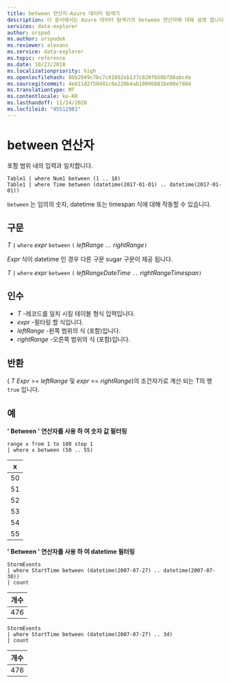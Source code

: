 ```yaml
---
title: between 연산자-Azure 데이터 탐색기
description: 이 문서에서는 Azure 데이터 탐색기의 between 연산자에 대해 설명 합니다.
services: data-explorer
author: orspod
ms.author: orspodek
ms.reviewer: alexans
ms.service: data-explorer
ms.topic: reference
ms.date: 10/23/2018
ms.localizationpriority: high
ms.openlocfilehash: 8bb2049c7bc7c81092eb137c820f650bf88abc4e
ms.sourcegitcommit: 4e811d2f50d41c6e220b4ab1009bb81be08e7d84
ms.translationtype: MT
ms.contentlocale: ko-KR
ms.lasthandoff: 11/24/2020
ms.locfileid: "95512981"
---
```

# <a name="between-operator"></a>between 연산자

포함 범위 내의 입력과 일치합니다.

```kusto
Table1 | where Num1 between (1 .. 10)
Table1 | where Time between (datetime(2017-01-01) .. datetime(2017-01-01))
```

`between` 는 임의의 숫자, datetime 또는 timespan 식에 대해 작동할 수 있습니다.
 
## <a name="syntax"></a>구문

*T* `|` `where` *expr* `between` `(` *leftRange* ` .. ` *rightRange*`)`   
 
*Expr* 식이 datetime 인 경우 다른 구문 sugar 구문이 제공 됩니다.

*T* `|` `where` *expr* `between` `(` *leftRangeDateTime* ` .. ` *rightRangeTimespan*`)`   

## <a name="arguments"></a>인수

* *T* -레코드를 일치 시킬 테이블 형식 입력입니다.
* *expr* -필터링 할 식입니다.
* *leftRange* -왼쪽 범위의 식 (포함)입니다.
* *rightRange* -오른쪽 범위의 식 (포함)입니다.

## <a name="returns"></a>반환

( *T* *Expr*  >=  *leftRange* 및 *expr*  <=  *rightRange*)의 조건자가로 계산 되는 T의 행 `true` 입니다.

## <a name="examples"></a>예  

**' Between ' 연산자를 사용 하 여 숫자 값 필터링**  

<!-- csl: https://help.kusto.windows.net:443/Samples -->
```kusto
range x from 1 to 100 step 1
| where x between (50 .. 55)
```

|x|
|---|
|50|
|51|
|52|
|53|
|54|
|55|

**' Between ' 연산자를 사용 하 여 datetime 필터링**  

<!-- csl: https://help.kusto.windows.net:443/Samples -->
```kusto
StormEvents
| where StartTime between (datetime(2007-07-27) .. datetime(2007-07-30))
| count 
```

|개수|
|---|
|476|

<!-- csl: https://help.kusto.windows.net:443/Samples -->
```kusto
StormEvents
| where StartTime between (datetime(2007-07-27) .. 3d)
| count 
```

|개수|
|---|
|476|
